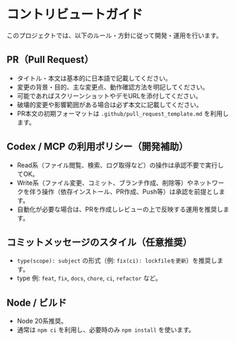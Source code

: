 # コントリビュートガイド

このプロジェクトでは、以下のルール・方針に従って開発・運用を行います。

## PR（Pull Request）
- タイトル・本文は基本的に日本語で記載してください。
- 変更の背景・目的、主な変更点、動作確認方法を明記してください。
- 可能であればスクリーンショットやデモURLを添付してください。
- 破壊的変更や影響範囲がある場合は必ず本文に記載してください。
- PR本文の初期フォーマットは `.github/pull_request_template.md` を利用します。

## Codex / MCP の利用ポリシー（開発補助）
- Read系（ファイル閲覧、検索、ログ取得など）の操作は承認不要で実行してOK。
- Write系（ファイル変更、コミット、ブランチ作成、削除等）やネットワークを伴う操作（依存インストール、PR作成、Push等）は承認を前提とします。
- 自動化が必要な場合は、PRを作成しレビューの上で反映する運用を推奨します。

## コミットメッセージのスタイル（任意推奨）
- `type(scope): subject` の形式（例: `fix(ci): lockfileを更新`）を推奨します。
- type 例: `feat`, `fix`, `docs`, `chore`, `ci`, `refactor` など。

## Node / ビルド
- Node 20系推奨。
- 通常は `npm ci` を利用し、必要時のみ `npm install` を使います。

